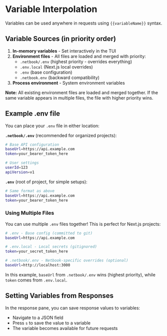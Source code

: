# Variable Interpolation

Variables can be used anywhere in requests using `{{variableName}}` syntax.

## Variable Sources (in priority order)

1. **In-memory variables** - Set interactively in the TUI
2. **Environment files** - All files are loaded and merged with priority:
   - `.netbook/.env` (highest priority - overrides everything)
   - `.env.local` (Next.js local overrides)
   - `.env` (base configuration)
   - `.netbook.env` (backward compatibility)
3. **Process environment** - System environment variables

**Note:** All existing environment files are loaded and merged together. If the same variable appears in multiple files, the file with higher priority wins.

## Example .env file

You can place your `.env` file in either location:

**`.netbook/.env`** (recommended for organized projects):
```bash
# Base API configuration
baseUrl=https://api.example.com
token=your_bearer_token_here

# User settings
userId=123
apiVersion=v1
```

**`.env`** (root of project, for simple setups):
```bash
# Same format as above
baseUrl=https://api.example.com
token=your_bearer_token_here
```

### Using Multiple Files

You can use multiple `.env` files together! This is perfect for Next.js projects:

```bash
# .env - Base config (committed to git)
baseUrl=https://api.example.com

# .env.local - Local secrets (gitignored)
token=your_secret_token_here

# .netbook/.env - Netbook-specific overrides (optional)
baseUrl=http://localhost:3000
```

In this example, `baseUrl` from `.netbook/.env` wins (highest priority), while `token` comes from `.env.local`.

## Setting Variables from Responses

In the response pane, you can save response values to variables:
- Navigate to a JSON field
- Press `s` to save the value to a variable
- The variable becomes available for future requests